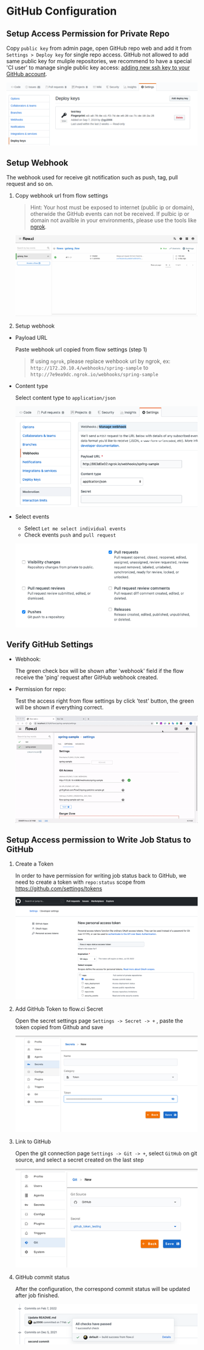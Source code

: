 # GitHub Configuration

## Setup Access Permission for Private Repo

Copy `public key` from admin page, open GitHub repo web and add it from `Settings > Deploy key` for single repo access. GitHub not allowed to add same public key for muliple repositories, we recommend to have a special 'CI user' to manage single public key access: [adding new ssh key to your GitHub account](https://help.github.com/en/articles/adding-a-new-ssh-key-to-your-github-account).

![github_setup_deploy_key](../../_images/git/github_setup_deploy_key.png)

## Setup Webhook

The webhook used for receive git notification such as push, tag, pull request and so on.

1. Copy webhook url from flow settings
    > Hint: Your host must be exposed to internet (public ip or domain), otherwide the GitHub events can not be received.
    > If pulbic ip or domain not availble in your environments, please use the tools like [ngrok](https://ngrok.com/).  

   ![webhook settings](../../_images/git/select_webhook_url.gif)

2. Setup webhook

- Payload URL

  Paste webhook url copied from flow settings (step 1)

  > If using `ngrok`, please replace wehbook url by ngrok, ex: `http://172.20.10.4/webhooks/spring-sample` to `http://7e9ea9dc.ngrok.io/webhooks/spring-sample`

- Content type

  Select content type to `application/json`

  ![payload and content](../../_images/git/github_setup_payload_and_content.png)

- Select events

  - Select `Let me select individual events`
  - Check events `push` and `pull request`

  ![events](../../_images/git/github_select_events.png)

## Verify GitHub Settings

- Webhook:

  The green check box will be shown after 'webhook' field if the flow receive the 'ping' request after GitHub webhook created.

- Permission for repo:
  
  Test the access right from flow settings by click 'test' button, the green will be shown if everything correct.

  ![github_test](../../_images/git/github_test_config.gif)


## Setup Access permission to Write Job Status to GitHub

1. Create a Token

    In order to have permission for writing job status back to GitHub, we need to create a token with `repo:status` scope from https://github.com/settings/tokens

    ![create token](../../_images/git/github_create_access_token.png)

2. Add GitHub Token to flow.ci Secret

    Open the secret settings page `Settings -> Secret -> +` , paste the token copied from Github and save

    ![add token](../../_images/git/add_token.png)

3. Link to GitHub

    Open the git connection page `Settings -> Git -> +`, select `GitHub` on git source, and select a secret created on the last step

    ![link](../../_images/git/github_add_link.png)

4. GitHub commit status

    After the configuration, the correspond commit status will be updated after job finished.

    ![demo](../../_images/git/github_check_updated.png)